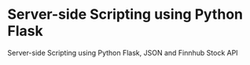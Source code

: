 # Server-side Scripting using Python Flask
 Server-side Scripting using Python Flask, JSON and Finnhub Stock API
